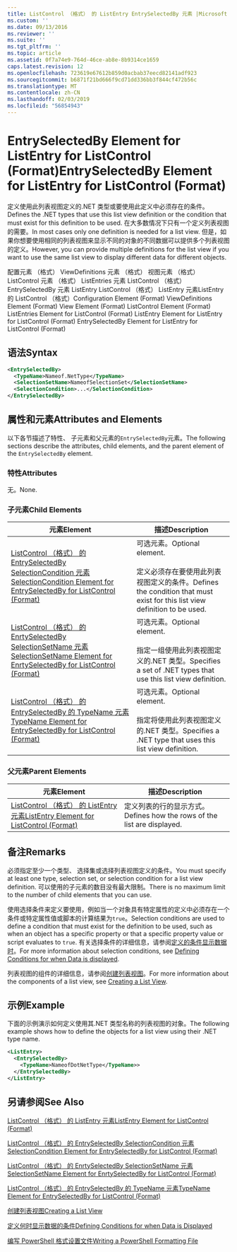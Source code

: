 ```yaml
---
title: ListControl （格式） 的 ListEntry EntrySelectedBy 元素 |Microsoft Docs
ms.custom: ''
ms.date: 09/13/2016
ms.reviewer: ''
ms.suite: ''
ms.tgt_pltfrm: ''
ms.topic: article
ms.assetid: 0f7a74e9-764d-46ce-ab8e-8b9314ce1659
caps.latest.revision: 12
ms.openlocfilehash: 723619e67612b859d0acbab37eecd82141adf923
ms.sourcegitcommit: b6871f21bd666f9cd71dd336bb3f844cf472b56c
ms.translationtype: MT
ms.contentlocale: zh-CN
ms.lasthandoff: 02/03/2019
ms.locfileid: "56854943"
---
```

# <a name="entryselectedby-element-for-listentry-for-listcontrol-format"></a><span data-ttu-id="bdbf7-102">EntrySelectedBy Element for ListEntry for ListControl (Format)</span><span class="sxs-lookup"><span data-stu-id="bdbf7-102">EntrySelectedBy Element for ListEntry for ListControl (Format)</span></span>

<span data-ttu-id="bdbf7-103">定义使用此列表视图定义的.NET 类型或要使用此定义中必须存在的条件。</span><span class="sxs-lookup"><span data-stu-id="bdbf7-103">Defines the .NET types that use this list view definition or the condition that must exist for this definition to be used.</span></span> <span data-ttu-id="bdbf7-104">在大多数情况下只有一个定义列表视图的需要。</span><span class="sxs-lookup"><span data-stu-id="bdbf7-104">In most cases only one definition is needed for a list view.</span></span> <span data-ttu-id="bdbf7-105">但是，如果你想要使用相同的列表视图来显示不同的对象的不同数据可以提供多个列表视图的定义。</span><span class="sxs-lookup"><span data-stu-id="bdbf7-105">However, you can provide multiple definitions for the list view if you want to use the same list view to display different data for different objects.</span></span>

<span data-ttu-id="bdbf7-106">配置元素 （格式） ViewDefinitions 元素 （格式） 视图元素 （格式） ListControl 元素 （格式） ListEntries 元素 ListControl （格式） EntrySelectedBy 元素 ListEntry ListControl （格式） ListEntry 元素ListEntry 的 ListControl （格式）</span><span class="sxs-lookup"><span data-stu-id="bdbf7-106">Configuration Element (Format) ViewDefinitions Element (Format) View Element (Format) ListControl Element (Format) ListEntries Element for ListControl (Format) ListEntry Element for ListEntry for ListControl (Format) EntrySelectedBy Element for ListEntry for ListControl (Format)</span></span>

## <a name="syntax"></a><span data-ttu-id="bdbf7-107">语法</span><span class="sxs-lookup"><span data-stu-id="bdbf7-107">Syntax</span></span>

```xml
<EntrySelectedBy>
  <TypeName>Nameof.NetType</TypeName>
  <SelectionSetName>NameofSelectionSet</SelectionSetName>
  <SelectionCondition>...</SelectionCondition>
</EntrySelectedBy>
```

## <a name="attributes-and-elements"></a><span data-ttu-id="bdbf7-108">属性和元素</span><span class="sxs-lookup"><span data-stu-id="bdbf7-108">Attributes and Elements</span></span>

<span data-ttu-id="bdbf7-109">以下各节描述了特性、 子元素和父元素的`EntrySelectedBy`元素。</span><span class="sxs-lookup"><span data-stu-id="bdbf7-109">The following sections describe the attributes, child elements, and the parent element of the `EntrySelectedBy` element.</span></span>

### <a name="attributes"></a><span data-ttu-id="bdbf7-110">特性</span><span class="sxs-lookup"><span data-stu-id="bdbf7-110">Attributes</span></span>

<span data-ttu-id="bdbf7-111">无。</span><span class="sxs-lookup"><span data-stu-id="bdbf7-111">None.</span></span>

### <a name="child-elements"></a><span data-ttu-id="bdbf7-112">子元素</span><span class="sxs-lookup"><span data-stu-id="bdbf7-112">Child Elements</span></span>

|<span data-ttu-id="bdbf7-113">元素</span><span class="sxs-lookup"><span data-stu-id="bdbf7-113">Element</span></span>|<span data-ttu-id="bdbf7-114">描述</span><span class="sxs-lookup"><span data-stu-id="bdbf7-114">Description</span></span>|
|-------------|-----------------|
|[<span data-ttu-id="bdbf7-115">ListControl （格式） 的 EntrySelectedBy SelectionCondition 元素</span><span class="sxs-lookup"><span data-stu-id="bdbf7-115">SelectionCondition Element for EntrySelectedBy for ListControl  (Format)</span></span>](./selectioncondition-element-for-entryselectedby-for-listcontrol-format.md)|<span data-ttu-id="bdbf7-116">可选元素。</span><span class="sxs-lookup"><span data-stu-id="bdbf7-116">Optional element.</span></span><br /><br /> <span data-ttu-id="bdbf7-117">定义必须存在要使用此列表视图定义的条件。</span><span class="sxs-lookup"><span data-stu-id="bdbf7-117">Defines the condition that must exist for this list view definition to be used.</span></span>|
|[<span data-ttu-id="bdbf7-118">ListControl （格式） 的 EnrtySelectedBy SelectionSetName 元素</span><span class="sxs-lookup"><span data-stu-id="bdbf7-118">SelectionSetName Element for EnrtySelectedBy for ListControl (Format)</span></span>](./selectionsetname-element-for-entryselectedby-for-listcontrol-format.md)|<span data-ttu-id="bdbf7-119">可选元素。</span><span class="sxs-lookup"><span data-stu-id="bdbf7-119">Optional element.</span></span><br /><br /> <span data-ttu-id="bdbf7-120">指定一组使用此列表视图定义的.NET 类型。</span><span class="sxs-lookup"><span data-stu-id="bdbf7-120">Specifies a set of .NET types that use this list view definition.</span></span>|
|[<span data-ttu-id="bdbf7-121">ListControl （格式） 的 EntrySelectedBy 的 TypeName 元素</span><span class="sxs-lookup"><span data-stu-id="bdbf7-121">TypeName Element for EntrySelectedBy for ListControl (Format)</span></span>](./typename-element-for-entryselectedby-for-listcontrol-format.md)|<span data-ttu-id="bdbf7-122">可选元素。</span><span class="sxs-lookup"><span data-stu-id="bdbf7-122">Optional element.</span></span><br /><br /> <span data-ttu-id="bdbf7-123">指定将使用此列表视图定义的.NET 类型。</span><span class="sxs-lookup"><span data-stu-id="bdbf7-123">Specifies a .NET type that uses this list view definition.</span></span>|

### <a name="parent-elements"></a><span data-ttu-id="bdbf7-124">父元素</span><span class="sxs-lookup"><span data-stu-id="bdbf7-124">Parent Elements</span></span>

|<span data-ttu-id="bdbf7-125">元素</span><span class="sxs-lookup"><span data-stu-id="bdbf7-125">Element</span></span>|<span data-ttu-id="bdbf7-126">描述</span><span class="sxs-lookup"><span data-stu-id="bdbf7-126">Description</span></span>|
|-------------|-----------------|
|[<span data-ttu-id="bdbf7-127">ListControl （格式） 的 ListEntry 元素</span><span class="sxs-lookup"><span data-stu-id="bdbf7-127">ListEntry Element for ListControl (Format)</span></span>](./listentry-element-for-listcontrol-format.md)|<span data-ttu-id="bdbf7-128">定义列表的行的显示方式。</span><span class="sxs-lookup"><span data-stu-id="bdbf7-128">Defines how the rows of the list are displayed.</span></span>|

## <a name="remarks"></a><span data-ttu-id="bdbf7-129">备注</span><span class="sxs-lookup"><span data-stu-id="bdbf7-129">Remarks</span></span>

<span data-ttu-id="bdbf7-130">必须指定至少一个类型、 选择集或选择列表视图定义的条件。</span><span class="sxs-lookup"><span data-stu-id="bdbf7-130">You must specify at least one type, selection set, or selection condition for a list view definition.</span></span> <span data-ttu-id="bdbf7-131">可以使用的子元素的数目没有最大限制。</span><span class="sxs-lookup"><span data-stu-id="bdbf7-131">There is no maximum limit to the number of child elements that you can use.</span></span>

<span data-ttu-id="bdbf7-132">使用选择条件来定义要使用，例如当一个对象具有特定属性的定义中必须存在一个条件或特定属性值或脚本的计算结果为`true`。</span><span class="sxs-lookup"><span data-stu-id="bdbf7-132">Selection conditions are used to define a condition that must exist for the definition to be used, such as when an object has a specific property or that a specific property value or script evaluates to `true`.</span></span> <span data-ttu-id="bdbf7-133">有关选择条件的详细信息，请参阅[定义的条件显示数据时](./defining-conditions-for-displaying-data.md)。</span><span class="sxs-lookup"><span data-stu-id="bdbf7-133">For more information about selection conditions, see [Defining Conditions for when Data is displayed](./defining-conditions-for-displaying-data.md).</span></span>

<span data-ttu-id="bdbf7-134">列表视图的组件的详细信息，请参阅[创建列表视图](./creating-a-list-view.md)。</span><span class="sxs-lookup"><span data-stu-id="bdbf7-134">For more information about the components of a list view, see [Creating a List View](./creating-a-list-view.md).</span></span>

## <a name="example"></a><span data-ttu-id="bdbf7-135">示例</span><span class="sxs-lookup"><span data-stu-id="bdbf7-135">Example</span></span>

<span data-ttu-id="bdbf7-136">下面的示例演示如何定义使用其.NET 类型名称的列表视图的对象。</span><span class="sxs-lookup"><span data-stu-id="bdbf7-136">The following example shows how to define the objects for a list view using their .NET type name.</span></span>

```xml
<ListEntry>
  <EntrySelectedBy>
    <TypeName>NameofDotNetType</TypeName>>
  </EntrySelectedBy>
</ListEntry>
```

## <a name="see-also"></a><span data-ttu-id="bdbf7-137">另请参阅</span><span class="sxs-lookup"><span data-stu-id="bdbf7-137">See Also</span></span>

[<span data-ttu-id="bdbf7-138">ListControl （格式） 的 ListEntry 元素</span><span class="sxs-lookup"><span data-stu-id="bdbf7-138">ListEntry Element for ListControl (Format)</span></span>](./listentry-element-for-listcontrol-format.md)

[<span data-ttu-id="bdbf7-139">ListControl （格式） 的 EntrySelectedBy SelectionCondition 元素</span><span class="sxs-lookup"><span data-stu-id="bdbf7-139">SelectionCondition Element for EntrySelectedBy for ListControl (Format)</span></span>](./selectioncondition-element-for-entryselectedby-for-listcontrol-format.md)

[<span data-ttu-id="bdbf7-140">ListControl （格式） 的 EnrtySelectedBy SelectionSetName 元素</span><span class="sxs-lookup"><span data-stu-id="bdbf7-140">SelectionSetName Element for EnrtySelectedBy for ListControl (Format)</span></span>](./selectionsetname-element-for-entryselectedby-for-listcontrol-format.md)

[<span data-ttu-id="bdbf7-141">ListControl （格式） 的 EntrySelectedBy 的 TypeName 元素</span><span class="sxs-lookup"><span data-stu-id="bdbf7-141">TypeName Element for EntrySelectedBy for ListControl (Format)</span></span>](./typename-element-for-entryselectedby-for-listcontrol-format.md)

[<span data-ttu-id="bdbf7-142">创建列表视图</span><span class="sxs-lookup"><span data-stu-id="bdbf7-142">Creating a List View</span></span>](./creating-a-list-view.md)

[<span data-ttu-id="bdbf7-143">定义何时显示数据的条件</span><span class="sxs-lookup"><span data-stu-id="bdbf7-143">Defining Conditions for when Data is Displayed</span></span>](./defining-conditions-for-displaying-data.md)

[<span data-ttu-id="bdbf7-144">编写 PowerShell 格式设置文件</span><span class="sxs-lookup"><span data-stu-id="bdbf7-144">Writing a PowerShell Formatting File</span></span>](./writing-a-powershell-formatting-file.md)
